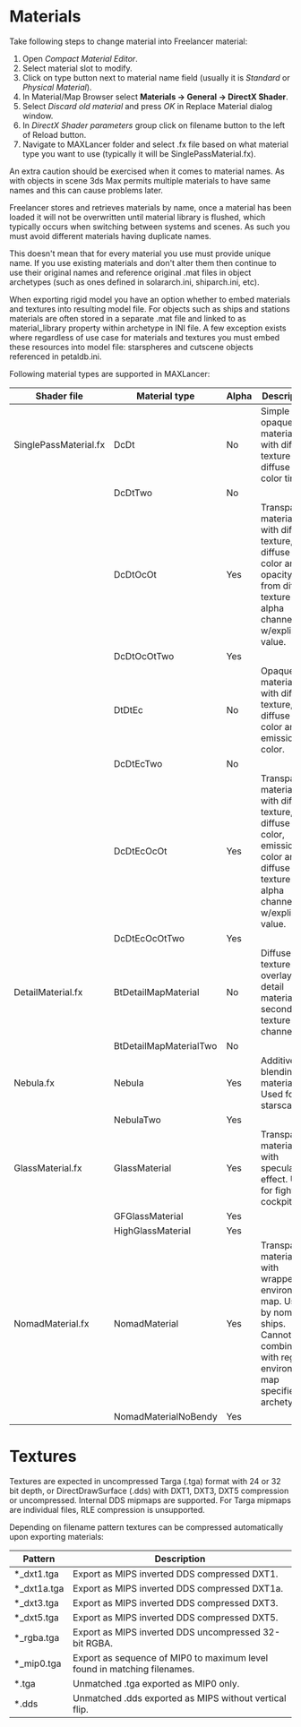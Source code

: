 # Materials

Take following steps to change material into Freelancer material:

1. Open *Compact Material Editor*.
2. Select material slot to modify.
3. Click on type button next to material name field (usually it is *Standard* or *Physical Material*).
4. In Material/Map Browser select **Materials → General → DirectX Shader**.
5. Select *Discard old material* and press *OK* in Replace Material dialog window.
6. In *DirectX Shader parameters* group click on filename button to the left of Reload button.
7. Navigate to MAXLancer folder and select .fx file based on what material type you want to use (typically it will be SinglePassMaterial.fx).

An extra caution should be exercised when it comes to material names. As with objects in scene 3ds Max permits multiple materials to have same names and this can cause problems later.

Freelancer stores and retrieves materials by name, once a material has been loaded it will not be overwritten until material library is flushed, which typically occurs when switching between systems and scenes. As such you must avoid different materials having duplicate names.

This doesn't mean that for every material you use must provide unique name. If you use existing materials and don't alter them then continue to use their original names and reference original .mat files in object archetypes (such as ones defined in solararch.ini, shiparch.ini, etc).

When exporting rigid model you have an option whether to embed materials and textures into resulting model file. For objects such as ships and stations materials are often stored in a separate .mat file and linked to as material_library property within archetype in INI file. A few exception exists where regardless of use case for materials and textures you must embed these resources into model file: starspheres and cutscene objects referenced in petaldb.ini.

Following material types are supported in MAXLancer:

| Shader file           | Material type          | Alpha | Description                                                                                                                                     |
| --------------------- | ---------------------- | ----- | ----------------------------------------------------------------------------------------------------------------------------------------------- |
| SinglePassMaterial.fx | DcDt                   | No    | Simple opaque material with diffuse texture and diffuse color tint.                                                                             |
|                       | DcDtTwo                | No    |                                                                                                                                                 |
|                       | DcDtOcOt               | Yes   | Transparent material with diffuse texture, diffuse color and opacity from diffuse texture alpha channel w/explicit value.                       |
|                       | DcDtOcOtTwo            | Yes   |                                                                                                                                                 |
|                       | DtDtEc                 | No    | Opaque material with diffuse texture, diffuse color and emission color.                                                                         |
|                       | DcDtEcTwo              | No    |                                                                                                                                                 |
|                       | DcDtEcOcOt             | Yes   | Transparent material with diffuse texture, diffuse color, emission color and diffuse texture alpha channel w/explicit value.                    |
|                       | DcDtEcOcOtTwo          | Yes   |                                                                                                                                                 |
| DetailMaterial.fx     | BtDetailMapMaterial    | No    | Diffuse texture with overlay detail material on second texture map channel.                                                                     |
|                       | BtDetailMapMaterialTwo | No    |                                                                                                                                                 |
| Nebula.fx             | Nebula                 | Yes   | Additive blending material. Used for starscapes.                                                                                                |
|                       | NebulaTwo              | Yes   |                                                                                                                                                 |
| GlassMaterial.fx      | GlassMaterial          | Yes   | Transparent material with specular effect. Used for fighter cockpits.                                                                           |
|                       | GFGlassMaterial        | Yes   |                                                                                                                                                 |
|                       | HighGlassMaterial      | Yes   |                                                                                                                                                 |
| NomadMaterial.fx      | NomadMaterial          | Yes   | Transparent material with wrapped environment map. Used by nomad ships. Cannot be combined with regular environment map specified in archetype. |
|                       | NomadMaterialNoBendy   | Yes   |                                                                                                                                                 |

# Textures

Textures are expected in uncompressed Targa (.tga) format with 24 or 32 bit depth, or DirectDrawSurface (.dds) with DXT1, DXT3, DXT5 compression or uncompressed. Internal DDS mipmaps are supported. For Targa mipmaps are individual files, RLE compression is unsupported.

Depending on filename pattern textures can be compressed automatically upon exporting materials:

| Pattern      | Description                                                              |
| ------------ | ------------------------------------------------------------------------ |
| \*_dxt1.tga  | Export as MIPS inverted DDS compressed DXT1.                             |
| \*_dxt1a.tga | Export as MIPS inverted DDS compressed DXT1a.                            |
| \*_dxt3.tga  | Export as MIPS inverted DDS compressed DXT3.                             |
| \*_dxt5.tga  | Export as MIPS inverted DDS compressed DXT5.                             |
| \*_rgba.tga  | Export as MIPS inverted DDS uncompressed 32-bit RGBA.                    |
| \*_mip0.tga  | Export as sequence of MIP0 to maximum level found in matching filenames. |
| \*.tga       | Unmatched .tga exported as MIP0 only.                                    |
| \*.dds       | Unmatched .dds exported as MIPS without vertical flip.                   |